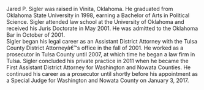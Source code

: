 ﻿---
fname: 'Jared'
lname: 'Sigler'
id: 1150
published: False
layout: judge-bio
---
Jared P. Sigler was raised in Vinita, Oklahoma.  He graduated from Oklahoma State University in 1998, earning a Bachelor of Arts in Political Science.  Sigler attended law school at the University of Oklahoma and received his Juris Doctorate in May 2001.  He was admitted to the Oklahoma Bar in October of 2001.  
Sigler began his legal career as an Assistant District Attorney with the Tulsa County District Attorneyâ€™s office in the fall of 2001.  He worked as a prosecutor in Tulsa County until 2007, at which time he began a law firm in Tulsa.  Sigler concluded his private practice in 2011 when he became the First Assistant District Attorney for Washington and Nowata Counties.  He continued his career as a prosecutor until shortly before his appointment as a Special Judge for Washington and Nowata County on January 3, 2017.
